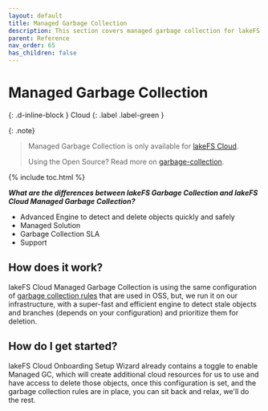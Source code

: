 ```yaml
---
layout: default
title: Managed Garbage Collection
description: This section covers managed garbage collection for lakeFS Cloud.
parent: Reference
nav_order: 65
has_children: false
---
```



# Managed Garbage Collection
{: .d-inline-block }
Cloud
{: .label .label-green }


{: .note}
> Managed Garbage Collection is only available for [lakeFS Cloud](../cloud.md).
>
> Using the Open Source? Read more on [garbage-collection](../howto/garbage-collection-index.md). 

{% include toc.html %}

***What are the differences between lakeFS Garbage Collection and lakeFS Cloud Managed Garbage Collection?***
* Advanced Engine to detect and delete objects quickly and safely
* Managed Solution
* Garbage Collection SLA
* Support

## How does it work?
lakeFS Cloud Managed Garbage Collection is using the same configuration of [garbage collection rules](../howto/garbage-collection-index.md) that are used in OSS, but, we run it on our infrastructure, with a super-fast and efficient engine to detect stale objects and branches (depends on your configuration) and prioritize them for deletion.

## How do I get started?
lakeFS Cloud Onboarding Setup Wizard already contains a toggle to enable Managed GC, which will create additional cloud resources for us to use and have access to delete those objects, once this configuration is set, and the garbage collection rules are in place, you can sit back and relax, we'll do the rest.
